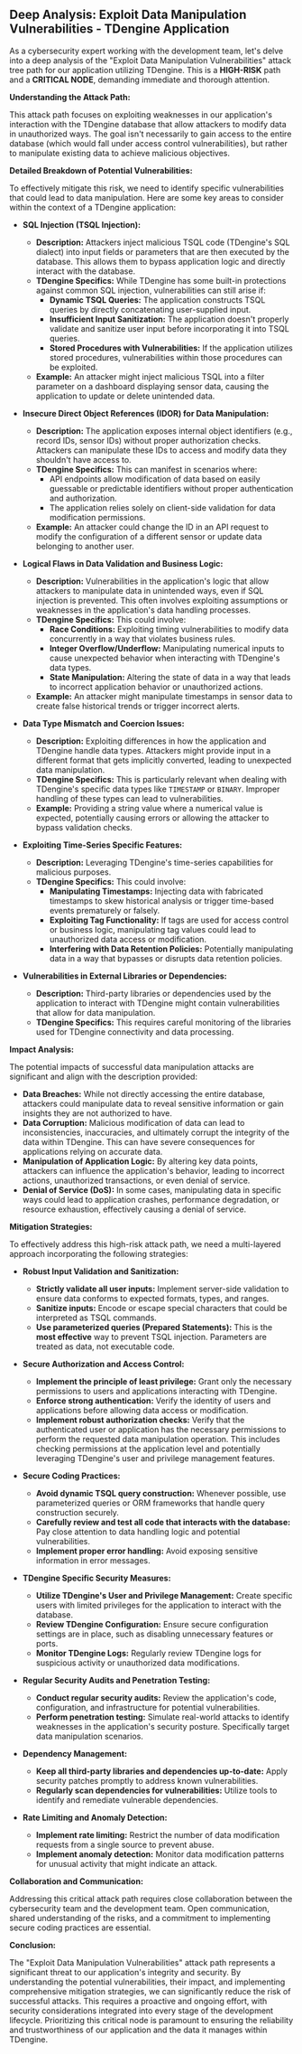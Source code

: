 ## Deep Analysis: Exploit Data Manipulation Vulnerabilities - TDengine Application

As a cybersecurity expert working with the development team, let's delve into a deep analysis of the "Exploit Data Manipulation Vulnerabilities" attack tree path for our application utilizing TDengine. This is a **HIGH-RISK** path and a **CRITICAL NODE**, demanding immediate and thorough attention.

**Understanding the Attack Path:**

This attack path focuses on exploiting weaknesses in our application's interaction with the TDengine database that allow attackers to modify data in unauthorized ways. The goal isn't necessarily to gain access to the entire database (which would fall under access control vulnerabilities), but rather to manipulate existing data to achieve malicious objectives.

**Detailed Breakdown of Potential Vulnerabilities:**

To effectively mitigate this risk, we need to identify specific vulnerabilities that could lead to data manipulation. Here are some key areas to consider within the context of a TDengine application:

* **SQL Injection (TSQL Injection):**
    * **Description:**  Attackers inject malicious TSQL code (TDengine's SQL dialect) into input fields or parameters that are then executed by the database. This allows them to bypass application logic and directly interact with the database.
    * **TDengine Specifics:** While TDengine has some built-in protections against common SQL injection, vulnerabilities can still arise if:
        * **Dynamic TSQL Queries:** The application constructs TSQL queries by directly concatenating user-supplied input.
        * **Insufficient Input Sanitization:**  The application doesn't properly validate and sanitize user input before incorporating it into TSQL queries.
        * **Stored Procedures with Vulnerabilities:** If the application utilizes stored procedures, vulnerabilities within those procedures can be exploited.
    * **Example:** An attacker might inject malicious TSQL into a filter parameter on a dashboard displaying sensor data, causing the application to update or delete unintended data.

* **Insecure Direct Object References (IDOR) for Data Manipulation:**
    * **Description:** The application exposes internal object identifiers (e.g., record IDs, sensor IDs) without proper authorization checks. Attackers can manipulate these IDs to access and modify data they shouldn't have access to.
    * **TDengine Specifics:** This can manifest in scenarios where:
        * API endpoints allow modification of data based on easily guessable or predictable identifiers without proper authentication and authorization.
        * The application relies solely on client-side validation for data modification permissions.
    * **Example:** An attacker could change the ID in an API request to modify the configuration of a different sensor or update data belonging to another user.

* **Logical Flaws in Data Validation and Business Logic:**
    * **Description:**  Vulnerabilities in the application's logic that allow attackers to manipulate data in unintended ways, even if SQL injection is prevented. This often involves exploiting assumptions or weaknesses in the application's data handling processes.
    * **TDengine Specifics:** This could involve:
        * **Race Conditions:**  Exploiting timing vulnerabilities to modify data concurrently in a way that violates business rules.
        * **Integer Overflow/Underflow:**  Manipulating numerical inputs to cause unexpected behavior when interacting with TDengine's data types.
        * **State Manipulation:**  Altering the state of data in a way that leads to incorrect application behavior or unauthorized actions.
    * **Example:** An attacker might manipulate timestamps in sensor data to create false historical trends or trigger incorrect alerts.

* **Data Type Mismatch and Coercion Issues:**
    * **Description:**  Exploiting differences in how the application and TDengine handle data types. Attackers might provide input in a different format that gets implicitly converted, leading to unexpected data manipulation.
    * **TDengine Specifics:**  This is particularly relevant when dealing with TDengine's specific data types like `TIMESTAMP` or `BINARY`. Improper handling of these types can lead to vulnerabilities.
    * **Example:**  Providing a string value where a numerical value is expected, potentially causing errors or allowing the attacker to bypass validation checks.

* **Exploiting Time-Series Specific Features:**
    * **Description:**  Leveraging TDengine's time-series capabilities for malicious purposes.
    * **TDengine Specifics:** This could involve:
        * **Manipulating Timestamps:** Injecting data with fabricated timestamps to skew historical analysis or trigger time-based events prematurely or falsely.
        * **Exploiting Tag Functionality:** If tags are used for access control or business logic, manipulating tag values could lead to unauthorized data access or modification.
        * **Interfering with Data Retention Policies:**  Potentially manipulating data in a way that bypasses or disrupts data retention policies.

* **Vulnerabilities in External Libraries or Dependencies:**
    * **Description:**  Third-party libraries or dependencies used by the application to interact with TDengine might contain vulnerabilities that allow for data manipulation.
    * **TDengine Specifics:**  This requires careful monitoring of the libraries used for TDengine connectivity and data processing.

**Impact Analysis:**

The potential impacts of successful data manipulation attacks are significant and align with the description provided:

* **Data Breaches:**  While not directly accessing the entire database, attackers could manipulate data to reveal sensitive information or gain insights they are not authorized to have.
* **Data Corruption:**  Malicious modification of data can lead to inconsistencies, inaccuracies, and ultimately corrupt the integrity of the data within TDengine. This can have severe consequences for applications relying on accurate data.
* **Manipulation of Application Logic:** By altering key data points, attackers can influence the application's behavior, leading to incorrect actions, unauthorized transactions, or even denial of service.
* **Denial of Service (DoS):**  In some cases, manipulating data in specific ways could lead to application crashes, performance degradation, or resource exhaustion, effectively causing a denial of service.

**Mitigation Strategies:**

To effectively address this high-risk attack path, we need a multi-layered approach incorporating the following strategies:

* **Robust Input Validation and Sanitization:**
    * **Strictly validate all user inputs:**  Implement server-side validation to ensure data conforms to expected formats, types, and ranges.
    * **Sanitize inputs:**  Encode or escape special characters that could be interpreted as TSQL commands.
    * **Use parameterized queries (Prepared Statements):** This is the **most effective** way to prevent TSQL injection. Parameters are treated as data, not executable code.

* **Secure Authorization and Access Control:**
    * **Implement the principle of least privilege:** Grant only the necessary permissions to users and applications interacting with TDengine.
    * **Enforce strong authentication:** Verify the identity of users and applications before allowing data access or modification.
    * **Implement robust authorization checks:**  Verify that the authenticated user or application has the necessary permissions to perform the requested data manipulation operation. This includes checking permissions at the application level and potentially leveraging TDengine's user and privilege management features.

* **Secure Coding Practices:**
    * **Avoid dynamic TSQL query construction:**  Whenever possible, use parameterized queries or ORM frameworks that handle query construction securely.
    * **Carefully review and test all code that interacts with the database:**  Pay close attention to data handling logic and potential vulnerabilities.
    * **Implement proper error handling:**  Avoid exposing sensitive information in error messages.

* **TDengine Specific Security Measures:**
    * **Utilize TDengine's User and Privilege Management:**  Create specific users with limited privileges for the application to interact with the database.
    * **Review TDengine Configuration:** Ensure secure configuration settings are in place, such as disabling unnecessary features or ports.
    * **Monitor TDengine Logs:** Regularly review TDengine logs for suspicious activity or unauthorized data modifications.

* **Regular Security Audits and Penetration Testing:**
    * **Conduct regular security audits:**  Review the application's code, configuration, and infrastructure for potential vulnerabilities.
    * **Perform penetration testing:**  Simulate real-world attacks to identify weaknesses in the application's security posture. Specifically target data manipulation scenarios.

* **Dependency Management:**
    * **Keep all third-party libraries and dependencies up-to-date:**  Apply security patches promptly to address known vulnerabilities.
    * **Regularly scan dependencies for vulnerabilities:**  Utilize tools to identify and remediate vulnerable dependencies.

* **Rate Limiting and Anomaly Detection:**
    * **Implement rate limiting:**  Restrict the number of data modification requests from a single source to prevent abuse.
    * **Implement anomaly detection:**  Monitor data modification patterns for unusual activity that might indicate an attack.

**Collaboration and Communication:**

Addressing this critical attack path requires close collaboration between the cybersecurity team and the development team. Open communication, shared understanding of the risks, and a commitment to implementing secure coding practices are essential.

**Conclusion:**

The "Exploit Data Manipulation Vulnerabilities" attack path represents a significant threat to our application's integrity and security. By understanding the potential vulnerabilities, their impact, and implementing comprehensive mitigation strategies, we can significantly reduce the risk of successful attacks. This requires a proactive and ongoing effort, with security considerations integrated into every stage of the development lifecycle. Prioritizing this critical node is paramount to ensuring the reliability and trustworthiness of our application and the data it manages within TDengine.
